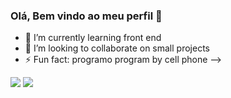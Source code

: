 ### Olá, Bem vindo ao meu perfil 👋

- 🌱 I’m currently learning front end
- 👯 I’m looking to collaborate on small projects
- ⚡ Fun fact: programo program by cell phone
-->
<div>
 <a href="https://instagram.com/gust4vocr" target="_blank"><img src="https://img.shields.io/badge/-Instagram-%23E4405F?style=for-the- badge&logo=instagram&logoColor=white" target="_blank"></a>
 	<a>
<a href = "mailto:gustavocamargo1213@gmail.com"><img src="https://img.shields.io/badge/-Gmail-%23333?style=for-the-badge&logo=gmail&logoColor=white" alvo ="_blank"></a>
  <a 
</div>
